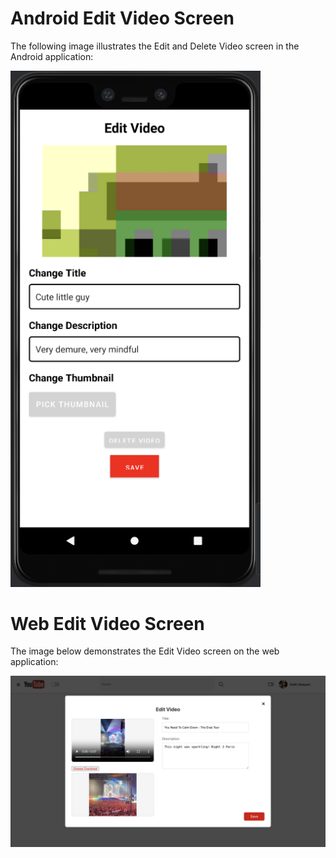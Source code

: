# Android Edit Video Screen

The following image illustrates the Edit and Delete Video screen in the Android application:

<img src="../images/EditAndroid.png" alt="Edit Video in Android" width="400"/>

# Web Edit Video Screen

The image below demonstrates the Edit Video screen on the web application:

![Edit Video on Web](../images/EditVideoWeb.png)
